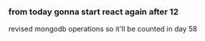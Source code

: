 ### from today gonna start react again after 12 

revised mongodb operations
so it'll be counted in day 58